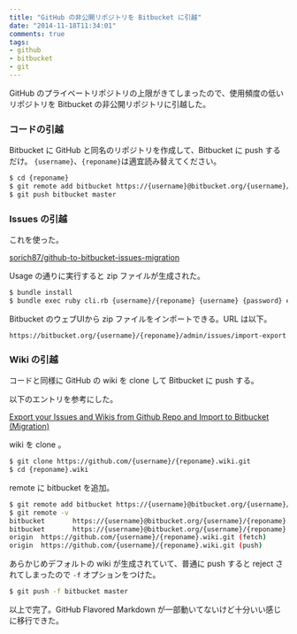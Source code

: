 ```yaml
---
title: "GitHub の非公開リポジトリを Bitbucket に引越"
date: "2014-11-18T11:34:01"
comments: true
tags: 
- github
- bitbucket
- git
---
```


GitHub のプライベートリポジトリの上限がきてしまったので、使用頻度の低いリポジトリを Bitbucket の非公開リポジトリに引越した。

<!--more-->

### コードの引越

Bitbucket に GitHub と同名のリポジトリを作成して、Bitbucket に push するだけ。
`{username}`、`{reponame}`は適宜読み替えてください。

```bash
$ cd {reponame}
$ git remote add bitbucket https://{username}@bitbucket.org/{username}/{reponame}.git
$ git push bitbucket master
```

### Issues の引越

これを使った。

[sorich87/github-to-bitbucket-issues-migration](https://github.com/sorich87/github-to-bitbucket-issues-migration)

Usage の通りに実行すると zip ファイルが生成された。

```bash
$ bundle install
$ bundle exec ruby cli.rb {username}/{reponame} {username} {password} exportfilename.zip
```

Bitbucket のウェブUIから zip ファイルをインポートできる。URL は以下。

`https://bitbucket.org/{username}/{reponame}/admin/issues/import-export`

### Wiki の引越

コードと同様に GitHub の wiki を clone して Bitbucket に push する。

以下のエントリを参考にした。

[Export your Issues and Wikis from Github Repo and Import to Bitbucket (Migration)](http://codetheory.in/export-your-issues-and-wikis-from-github-repo-and-import-to-bitbucket-migration/)

wiki を clone 。

```bash
$ git clone https://github.com/{username}/{reponame}.wiki.git
$ cd {reponame}.wiki
```

remote に bitbucket を追加。

```bash
$ git remote add bitbucket https://{username}@bitbucket.org/{username}/{reponame}.git/wiki
$ git remote -v
bitbucket       https://{username}@bitbucket.org/{username}/{reponame}.git/wiki (fetch)
bitbucket       https://{username}@bitbucket.org/{username}/{reponame}.git/wiki (push)
origin  https://github.com/{username}/{reponame}.wiki.git (fetch)
origin  https://github.com/{username}/{reponame}.wiki.git (push)
```

あらかじめデフォルトの wiki が生成されていて、普通に push すると reject されてしまったので `-f` オプションをつけた。

```bash
$ git push -f bitbucket master
```

以上で完了。GitHub Flavored Markdown が一部動いてないけど十分いい感じに移行できた。

